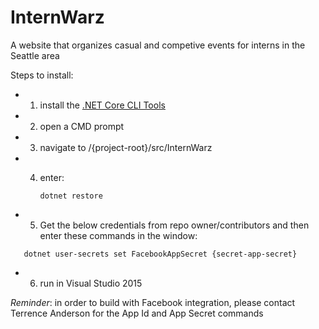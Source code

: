 # InternWarz
A website that organizes casual and competive events for interns in the Seattle area

Steps to install:

* 1) install the [.NET Core CLI Tools](https://github.com/dotnet/cli)

* 2) open a CMD prompt

* 3) navigate to /{project-root}/src/InternWarz

* 4) enter:

       ```dotnet restore```

* 5) Get the below credentials from repo owner/contributors and then enter these commands in the window:
 
 ```dotnet user-secrets set FacebookAppId {secret-app-id}  
    dotnet user-secrets set FacebookAppSecret {secret-app-secret}
```

* 6) run in Visual Studio 2015

*Reminder*: in order to build with Facebook integration, please contact Terrence Anderson for the App Id and App Secret commands